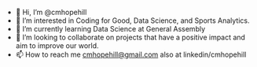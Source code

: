 - 👋 Hi, I’m @cmhopehill
- 👀 I’m interested in Coding for Good, Data Science, and Sports Analytics.
- 🌱 I’m currently learning Data Science at General Assembly
- 💞️ I’m looking to collaborate on projects that have a positive impact and aim to improve our world.
- 📫 How to reach me cmhopehill@gmail.com also at linkedin/cmhopehill

<!---
cmhopehill/cmhopehill is a ✨ special ✨ repository because its `README.md` (this file) appears on your GitHub profile.
You can click the Preview link to take a look at your changes.
--->
